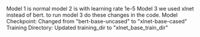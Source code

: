 Model 1 is normal
model 2 is with learning rate 1e-5
Model 3 we used xlnet instead of bert.
to run model 3 do these changes in the code.
Model Checkpoint: Changed from "bert-base-uncased" to "xlnet-base-cased"
Training Directory: Updated training_dir to "xlnet_base_train_dir"
